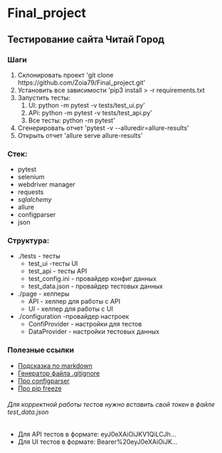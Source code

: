 # Final_project

## Тестирование сайта Читай Город

### Шаги
<ol>
  <li>Склонировать проект 'git clone https://github.com/Zoia79/Final_project.git'</li>
  <li>Установить все зависимости 'pip3 install > -r requirements.txt</li>
  <li>Запустить тесты:
    <ol>
      <li>UI: python -m pytest -v tests/test_ui.py’</li>
      <li>APi: python -m pytest -v tests/test_api.py’</li>
      <li>Все тесты: python -m pytest’</li>
    </ol>
  </li>
  <li>Сгенерировать отчет 'pytest -v --alluredir=allure-results'</li>
  <li>Открыть отчет 'allure serve allure-results'</li>
</ol>


### Стек:
- pytest
- selenium
- webdriver manager
- requests
- _sqlalchemy_
- allure
- configparser
- json

### Структура:
- ./tests - тесты
  - test_ui -тесты UI
  - test_api - тесты API
  - test_config.ini - провайдер конфиг данных
  - test_data.json - провайдер тестовых данных
- ./page - хелперы
  - API - хелпер для работы с API
  - UI - хелпер для работы с UI
- ./configuration -провайдер настроек
   - ConfiProvider - настройки для тестов
   - DataProvider - настройки тестовых данных


### Полезные ссылки
- [Подсказка по markdown](https://www.markdownguide.org/basic-syntax/)
- [Генератор файла .gitignore](https://www.toptal.com/developers/gitignore)
- [Про configparser](https://docs.python.org/3/library/configparser.html)
- [Про pip freeze](https://pip.pypa.io/en/stable/cli/pip_freeze/)

###### Для корректной работы тестов нужно вставить свой токен в файле test_data.json
- Для API тестов в формате: eyJ0eXAiOiJKV1QiLCJh...
- Для UI тестов в формате: Bearer%20eyJ0eXAiOiJK...